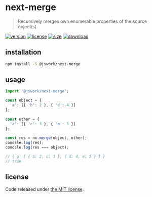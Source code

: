 # next-merge
> Recursively merges own enumerable properties of the source object(s).

[![version][version-image]][version-url]
[![license][license-image]][license-url]
[![size][size-image]][size-url]
[![download][download-image]][download-url]

## installation
```bash
npm install -S @jswork/next-merge
```

## usage
```js
import '@jswork/next-merge';

const object = {
  'a': [{ 'b': 2 }, { 'd': 4 }]
};
 
const other = {
  'a': [{ 'c': 3 }, { 'e': 5 }]
};
 
const res = nx.merge(object, other);
conosle.log(res);
conosle.log(res === object);

// { a: [ { b: 2, c: 3 }, { d: 4, e: 5 } ] }
// true
```

## license
Code released under [the MIT license](https://github.com/afeiship/next-merge/blob/master/LICENSE.txt).

[version-image]: https://img.shields.io/npm/v/@jswork/next-merge
[version-url]: https://npmjs.org/package/@jswork/next-merge

[license-image]: https://img.shields.io/npm/l/@jswork/next-merge
[license-url]: https://github.com/afeiship/next-merge/blob/master/LICENSE.txt

[size-image]: https://img.shields.io/bundlephobia/minzip/@jswork/next-merge
[size-url]: https://github.com/afeiship/next-merge/blob/master/dist/next-merge.min.js

[download-image]: https://img.shields.io/npm/dm/@jswork/next-merge
[download-url]: https://www.npmjs.com/package/@jswork/next-merge
